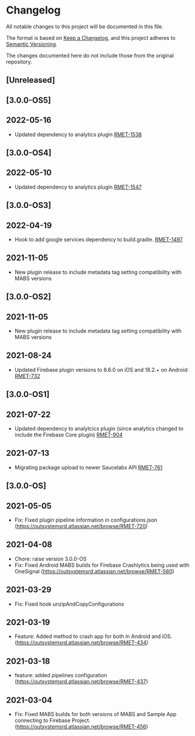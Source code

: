 # Changelog
All notable changes to this project will be documented in this file.

The format is based on [Keep a Changelog](https://keepachangelog.com/en/1.0.0/),
and this project adheres to [Semantic Versioning](https://semver.org/spec/v2.0.0.html).

The changes documented here do not include those from the original repository.

## [Unreleased]

## [3.0.0-OS5]
## 2022-05-16
- Updated dependency to analytics plugin [RMET-1538](https://outsystemsrd.atlassian.net/browse/RMET-1538)

## [3.0.0-OS4]
## 2022-05-10
- Updated dependency to analytics plugin [RMET-1547](https://outsystemsrd.atlassian.net/browse/RMET-1547)

## [3.0.0-OS3]
## 2022-04-19
- Hook to add google services dependency to build.gradle. [RMET-1497](https://outsystemsrd.atlassian.net/browse/RMET-1497)

## 2021-11-05
- New plugin release to include metadata tag setting compatibility with MABS versions

## [3.0.0-OS2]

## 2021-11-05
- New plugin release to include metadata tag setting compatibility with MABS versions

## 2021-08-24
- Updated Firebase plugin versions to 8.6.0 on iOS and 18.2.+ on Android [RMET-732](https://outsystemsrd.atlassian.net/browse/RMET-732)

## [3.0.0-OS1]

## 2021-07-22
- Updated dependency to analytcics plugin (since analytics changed to include the Firebase Core plugin) [RMET-904](https://outsystemsrd.atlassian.net/browse/RMET-904)

## 2021-07-13
- Migrating package upload to newer Saucelabs API [RMET-761](https://outsystemsrd.atlassian.net/browse/RMET-761)

## [3.0.0-OS]

## 2021-05-05
- Fix: Fixed plugin pipeline information in configurations.json (https://outsystemsrd.atlassian.net/browse/RMET-720)

## 2021-04-08
- Chore: raise version 3.0.0-OS
- Fix: Fixed Android MABS builds for Firebase Crashlytics being used with OneSignal (https://outsystemsrd.atlassian.net/browse/RMET-580)

## 2021-03-29
- Fix: Fixed hook unzipAndCopyConfigurations

## 2021-03-19
- Feature: Added method to crash app for both in Android and iOS. (https://outsystemsrd.atlassian.net/browse/RMET-434)

## 2021-03-18
- feature: added pipelines configuration (https://outsystemsrd.atlassian.net/browse/RMET-437)

## 2021-03-04
- Fix: Fixed MABS builds for both versions of MABS and Sample App connecting to Firebase Project. (https://outsystemsrd.atlassian.net/browse/RMET-456)
